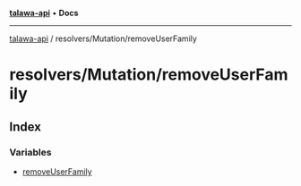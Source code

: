[**talawa-api**](../../../README.md) • **Docs**

***

[talawa-api](../../../modules.md) / resolvers/Mutation/removeUserFamily

# resolvers/Mutation/removeUserFamily

## Index

### Variables

- [removeUserFamily](variables/removeUserFamily.md)
